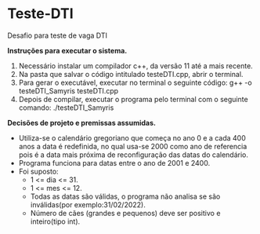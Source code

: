 # Teste-DTI
Desafio para teste de vaga DTI

**Instruções para executar o sistema.**
1) Necessário instalar um compilador c++, da versão 11 até a mais recente.
2) Na pasta que salvar o código intitulado testeDTI.cpp, abrir o terminal.
3) Para gerar o executável, executar no terminal o seguinte código: g++ -o testeDTI_Samyris testeDTI.cpp
4) Depois de compilar, executar o programa pelo terminal com o seguinte comando: ./testeDTI_Samyris


**Decisões de projeto e premissas assumidas.**
- Utiliza-se o calendário gregoriano que começa no ano 0 e a cada 400 anos a data é redefinida, no qual usa-se 2000 como ano de referencia  pois é a data mais próxima de reconfiguração das datas do calendário.
- Programa funciona para datas entre o ano de 2001 e 2400.
- Foi suposto:
    - 1 <= dia <= 31.
    - 1 <= mes <= 12.
    - Todas as datas são válidas, o programa não analisa se são inválidas(por exemplo:31/02/2022).
    - Número de cães (grandes e pequenos) deve ser positivo e inteiro(tipo int).


